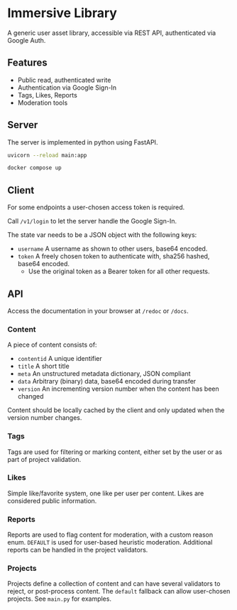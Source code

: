 # Immersive Library

A generic user asset library, accessible via REST API, authenticated via Google Auth.

## Features

* Public read, authenticated write
* Authentication via Google Sign-In
* Tags, Likes, Reports
* Moderation tools

## Server

The server is implemented in python using FastAPI.

```sh
uvicorn --reload main:app
```

```sh
docker compose up
```

## Client

For some endpoints a user-chosen access token is required.

Call `/v1/login` to let the server handle the Google Sign-In.

The state var needs to be a JSON object with the following keys:

* `username` A username as shown to other users, base64 encoded.
* `token` A freely chosen token to authenticate with, sha256 hashed, base64 encoded.
    * Use the original token as a Bearer token for all other requests.

## API

Access the documentation in your browser at `/redoc` or `/docs`.

### Content

A piece of content consists of:

* `contentid` A unique identifier
* `title` A short title
* `meta` An unstructured metadata dictionary, JSON compliant
* `data` Arbitrary (binary) data, base64 encoded during transfer
* `version` An incrementing version number when the content has been changed

Content should be locally cached by the client and only updated when the version number changes.

### Tags

Tags are used for filtering or marking content, either set by the user or as part of project validation.

### Likes

Simple like/favorite system, one like per user per content.
Likes are considered public information.

### Reports

Reports are used to flag content for moderation, with a custom reason enum.
`DEFAULT` is used for user-based heuristic moderation.
Additional reports can be handled in the project validators.

### Projects

Projects define a collection of content and can have several validators to reject, or post-process content.
The `default` fallback can allow user-chosen projects.
See `main.py` for examples.